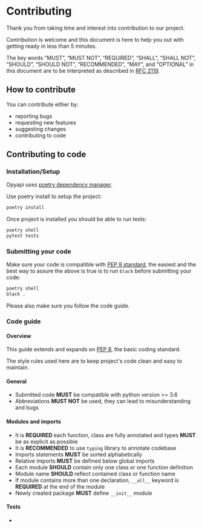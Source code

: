 # Contributing
Thank you from taking time and interest into contribution to our project.

Contribution is welcome and this document is here to help you out with getting ready in less than 5 minutes.

The key words “MUST”, “MUST NOT”, “REQUIRED”, “SHALL”, “SHALL NOT”, “SHOULD”, “SHOULD NOT”, “RECOMMENDED”, “MAY”,
and “OPTIONAL” in this document are to be interpreted as described in [RFC 2119](https://www.ietf.org/rfc/rfc2119.txt).


## How to contribute

You can contribute either by:
 - reporting bugs
 - requesting new features
 - suggesting changes
 - contributing to code

## Contributing to code
### Installation/Setup
Opyapi uses [poetry dependency manager](https://github.com/sdispater/poetry).

Use poetry install to setup the project:
```bash
poetry install
```

Once project is installed you should be able to run tests:

```bash
poetry shell
pytest tests
```

### Submitting your code

Make sure your code is compatible with [PEP 8 standard](https://www.python.org/dev/peps/pep-0008/),
the easiest and the best way to assure the above is true is to run `black` before submitting your code:

```bash
poetry shell
black .
```

Please also make sure you follow the code guide.

### Code guide

#### Overview
This guide extends and expands on [PEP 8](https://www.python.org/dev/peps/pep-0008/), the basic coding standard.

The style rules used here are to keep project's code clean and easy to maintain.

#### General

 - Submitted code **MUST** be compatible with python version >= 3.6
 - Abbreviations **MUST NOT** be used, they can lead to misunderstanding and bugs

#### Modules and imports

 - It is **REQUIRED** each function, class are fully annotated and types **MUST** be as explicit as possible
 - It is **RECOMMENDED** to use `typing` library to annotate codebase
 - Imports statements **MUST** be sorted alphabetically
 - Relative imports **MUST** be defined below global imports
 - Each module **SHOULD** contain only one class or one function definition
 - Module name **SHOULD** reflect contained class or function name
 - If module contains more than one declaration, `__all__` keyword is **REQUIRED** at the end of the module
 - Newly created package **MUST** define `__init__` module

#### Tests
 -
